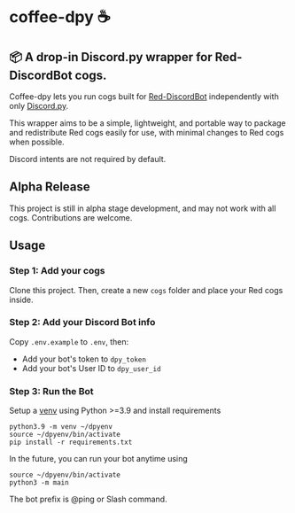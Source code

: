 # coffee-dpy ☕

## 📦 A drop-in Discord.py wrapper for Red-DiscordBot cogs.

Coffee-dpy lets you run cogs built for [Red-DiscordBot](https://github.com/Cog-Creators/Red-DiscordBot/) independently with only [Discord.py](https://github.com/Rapptz/discord.py).

This wrapper aims to be a simple, lightweight, and portable way to package and redistribute Red cogs easily for use, with minimal changes to Red cogs when possible.

Discord intents are not required by default.


## Alpha Release

This project is still in alpha stage development, and may not work with all cogs. Contributions are welcome.


## Usage

### Step 1: Add your cogs

Clone this project. Then, create a new `cogs` folder and place your Red cogs inside.

### Step 2: Add your Discord Bot info

Copy `.env.example` to `.env`, then:
- Add your bot's token to `dpy_token`
- Add your bot's User ID to `dpy_user_id`

### Step 3: Run the Bot

Setup a [venv](https://docs.python.org/3/library/venv.html) using Python >=3.9 and install requirements

```
python3.9 -m venv ~/dpyenv
source ~/dpyenv/bin/activate
pip install -r requirements.txt
```

In the future, you can run your bot anytime using
```
source ~/dpyenv/bin/activate
python3 -m main
```

The bot prefix is @ping or Slash command.
